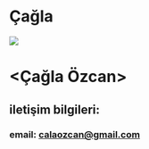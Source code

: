 # Çağla
![](https://avatars1.githubusercontent.com/u/61309129?s=400&v=4)   
# <**Çağla Özcan**>    

## iletişim bilgileri:
### email: calaozcan@gmail.com